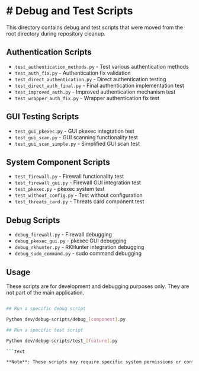 # # Debug and Test Scripts

This directory contains debug and test scripts that were moved from the root directory during repository cleanup.

## Authentication Scripts

- `test_authentication_methods.py` - Test various authentication methods
- `test_auth_fix.py` - Authentication fix validation
- `test_direct_authentication.py` - Direct authentication testing
- `test_direct_auth_final.py` - Final authentication implementation test
- `test_improved_auth.py` - Improved authentication mechanism test
- `test_wrapper_auth_fix.py` - Wrapper authentication fix test

## GUI Testing Scripts

- `test_gui_pkexec.py` - GUI pkexec integration test
- `test_gui_scan.py` - GUI scanning functionality test
- `test_gui_scan_simple.py` - Simplified GUI scan test

## System Component Scripts

- `test_firewall.py` - Firewall functionality test
- `test_firewall_gui.py` - Firewall GUI integration test
- `test_pkexec.py` - pkexec system test
- `test_without_config.py` - Test without configuration
- `test_threats_card.py` - Threats card component test

## Debug Scripts

- `debug_firewall.py` - Firewall debugging
- `debug_pkexec_gui.py` - pkexec GUI debugging
- `debug_rkhunter.py` - RKHunter integration debugging
- `debug_sudo_command.py` - sudo command debugging

## Usage

These scripts are for development and debugging purposes only.
They are not part of the main application.

```bash

## Run a specific debug script

Python dev/debug-scripts/debug_[component].py

## Run a specific test script

Python dev/debug-scripts/test_[feature].py

```text

**Note**: These scripts may require specific system permissions or configurations to run properly.
